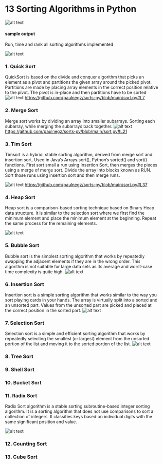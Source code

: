 # 13 Sorting Algorithms in Python

![alt text](https://github.com/paulnegz/sorts-py/blob/main/img/sorts.png)

#### sample output
Run, time and rank all sorting algorithms implemented 

![alt text](https://github.com/paulnegz/sorts-py/blob/main/img/output.jpg)


### 1. Quick Sort 

QuickSort is based on the divide and conquer algorithm that picks an element as a pivot and partitions the given array around the picked pivot. Partitions are made by placing array elements in the correct position relative to the pivot. The pivot is in-place and then partitions have to be sorted
![alt text](https://github.com/paulnegz/sorts-py/blob/main/img/quick_sort.gif)
https://github.com/paulnegz/sorts-py/blob/main/sort.py#L7


### 2. Merge Sort

Merge sort works by dividing an array into smaller subarrays. Sorting each subarray, while merging the subarrays back together.
![alt text](https://github.com/paulnegz/sorts-py/blob/main/img/merge_sort.gif)
https://github.com/paulnegz/sorts-py/blob/main/sort.py#L21


### 3. Tim Sort

Timsort is a hybrid, stable sorting algorithm, derived from merge sort and insertion sort. Used in Java’s Arrays.sort(), Python’s sorted() and sort() functions. First sort small a run using Insertion Sort, then merges the pieces using a merge of merge sort. Divide the array into blocks known as RUN. Sort those runs using insertion sort and then merge runs.

![alt text](https://github.com/paulnegz/sorts-py/blob/main/img/tim_sort.png)
https://github.com/paulnegz/sorts-py/blob/main/sort.py#L37
 


### 4. Heap Sort
Heap sort is a comparison-based sorting technique based on Binary Heap data structure. It is similar to the selection sort where we first find the minimum element and place the minimum element at the beginning. Repeat the same process for the remaining elements.

![alt text](https://github.com/paulnegz/sorts-py/blob/main/img/heap_sort.png)


### 5. Bubble Sort

Bubble sort is the simplest sorting algorithm that works by repeatedly swapping the adjacent elements if they are in the wrong order. This algorithm is not suitable for large data sets as its average and worst-case time complexity is quite high.
![alt text](https://github.com/paulnegz/sorts-py/blob/main/img/bubble_sort.gif)


### 6. Insertion Sort

Insertion sort is a simple sorting algorithm that works similar to the way you sort playing cards in your hands. The array is virtually split into a sorted and an unsorted part. Values from the unsorted part are picked and placed at the correct position in the sorted part.
![alt text](https://github.com/paulnegz/sorts-py/blob/main/img/insertion_sort.gif)


### 7. Selection Sort

Selection sort is a simple and efficient sorting algorithm that works by repeatedly selecting the smallest (or largest) element from the unsorted portion of the list and moving it to the sorted portion of the list. 
![alt text](https://github.com/paulnegz/sorts-py/blob/main/img/selection_sort.gif)


### 8. Tree Sort


### 9. Shell Sort


### 10. Bucket Sort


### 11. Radix Sort
Radix Sort algorithm is a stable sorting subroutine-based integer sorting algorithm. It is a sorting algorithm that does not use comparisons to sort a collection of integers. It classifies keys based on individual digits with the same significant position and value.

![alt text](https://github.com/paulnegz/sorts-py/blob/main/img/radix_sort.png)


### 12. Counting Sort


### 13. Cube Sort